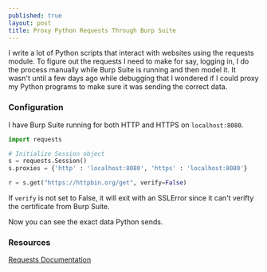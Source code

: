 ```yaml
---
published: true
layout: post
title: Proxy Python Requests Through Burp Suite
---
```

I write a lot of Python scripts that interact with websites using the requests module. To figure out the requests I need to make for say, logging in, I do the process manually while Burp Suite is running and then model it. It wasn't until a few days ago while debugging that I wondered if I could proxy my Python programs to make sure it was sending the correct data.

### Configuration
I have Burp Suite running for both HTTP and HTTPS on `localhost:8080`.

```python
import requests

# Initialize Session object
s = requests.Session()
s.proxies = {'http' : 'localhost:8080', 'https' : 'localhost:8080'}

r = s.get("https://httpbin.org/get", verify=False)
```

If `verify` is not set to False, it will exit with an SSLError since it can't verifty the certificate from Burp Suite.

Now you can see the exact data Python sends.

### Resources
[Requests Documentation](http://docs.python-requests.org/en/master/)
